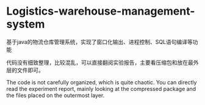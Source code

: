 # Logistics-warehouse-management-system
基于java的物流仓库管理系统，实现了窗口化输出、进程控制、SQL语句编译等功能

代码没有细致整理，比较混乱，可以直接翻阅实验报告，主要看压缩包和放在最外层的文件即可。

The code is not carefully organized, which is quite chaotic. You can directly read the experiment report, mainly looking at the compressed package and the files placed on the outermost layer.
